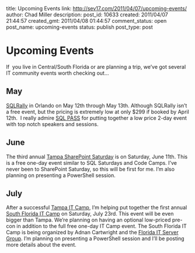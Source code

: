 title: Upcoming Events
link: http://sev17.com/2011/04/07/upcoming-events/
author: Chad Miller
description: 
post_id: 10633
created: 2011/04/07 21:44:57
created_gmt: 2011/04/08 01:44:57
comment_status: open
post_name: upcoming-events
status: publish
post_type: post

# Upcoming Events

If  you live in Central/South Florida or are planning a trip, we’ve got several IT community events worth checking out… 

## May

[SQLRally](http://www.sqlpass.org/sqlrally/2011/orlando/) in Orlando on May 12th through May 13th. Although SQLRally isn’t a free event, but the pricing is extremely low at only $299 if booked by April 12th.  I really admire [SQL PASS](http://sqlpass.org/) for putting together a low price 2-day event with top notch speakers and sessions. 

## June

The third annual [Tampa SharePoint Saturday](http://www.sharepointsaturday.org/tampa/default.aspx) is on Saturday, June 11th. This is a free one-day event similar to SQL Saturdays and Code Camps. I’ve never been to SharePoint Saturday, so this will be first for me. I’m also planning on presenting a PowerShell session. 

## July

After a successful [Tampa IT Camp](http://itcampsaturday.com/tampa/), I’m helping put together the first annual [South Florida IT Camp](http://itcampsaturday.com/southflorida) on Saturday, July 23rd. This event will be even bigger than Tampa. We’re planning on having an optional low-priced pre-con in addition to the full free one-day IT Camp event. The South Florida IT Camp is being organized by Adnan Cartwright and the [Florida IT Server Group](http://www.fisg.us/). I’m planning on presenting a PowerShell session and I’ll be posting more details about the event.